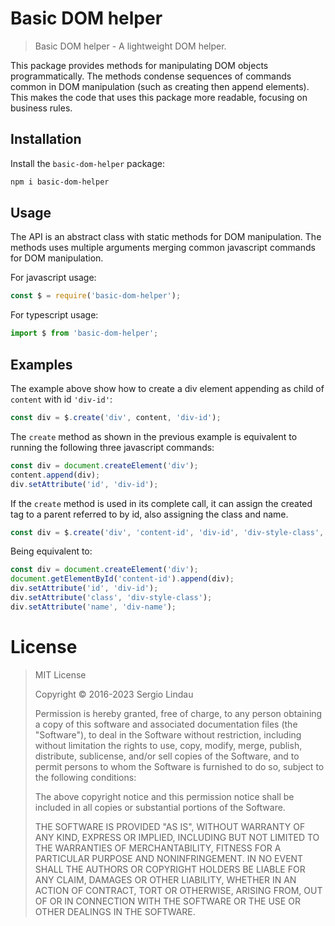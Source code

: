 # Basic DOM helper

>Basic DOM helper - A lightweight DOM helper.

This package provides methods for manipulating DOM objects programmatically.
The methods condense sequences of commands common in DOM manipulation (such as
creating then append elements). This makes the code that uses this package
more readable, focusing on business rules.

## Installation

Install the `basic-dom-helper` package:

```bash
npm i basic-dom-helper
```

## Usage

The API is an abstract class with static methods for DOM manipulation. The
methods uses multiple arguments merging common javascript commands for DOM
manipulation.

For javascript usage:

```javascript
const $ = require('basic-dom-helper');
```

For typescript usage:

```typescript
import $ from 'basic-dom-helper';
```

## Examples

The example above show how to create a div element appending as child of
`content` with id `'div-id'`:

```typescript
const div = $.create('div', content, 'div-id');
```

The `create` method as shown in the previous example is equivalent to running
the following three javascript commands:

```javascript
const div = document.createElement('div');
content.append(div);
div.setAttribute('id', 'div-id');
```

If the `create` method is used in its complete call, it can assign the created
tag to a parent referred to by id, also assigning the class and name.

```typescript
const div = $.create('div', 'content-id', 'div-id', 'div-style-class', 'div-name');
```

Being equivalent to:

```javascript
const div = document.createElement('div');
document.getElementById('content-id').append(div);
div.setAttribute('id', 'div-id');
div.setAttribute('class', 'div-style-class');
div.setAttribute('name', 'div-name');
```


# License

>MIT License
>
>Copyright &copy; 2016-2023 Sergio Lindau
>
>Permission is hereby granted, free of charge, to any person obtaining a copy
>of this software and associated documentation files (the "Software"), to deal
>in the Software without restriction, including without limitation the rights
>to use, copy, modify, merge, publish, distribute, sublicense, and/or sell
>copies of the Software, and to permit persons to whom the Software is
>furnished to do so, subject to the following conditions:
>
>The above copyright notice and this permission notice shall be included in all
>copies or substantial portions of the Software.
>
>THE SOFTWARE IS PROVIDED "AS IS", WITHOUT WARRANTY OF ANY KIND, EXPRESS OR
>IMPLIED, INCLUDING BUT NOT LIMITED TO THE WARRANTIES OF MERCHANTABILITY,
>FITNESS FOR A PARTICULAR PURPOSE AND NONINFRINGEMENT. IN NO EVENT SHALL THE
>AUTHORS OR COPYRIGHT HOLDERS BE LIABLE FOR ANY CLAIM, DAMAGES OR OTHER
>LIABILITY, WHETHER IN AN ACTION OF CONTRACT, TORT OR OTHERWISE, ARISING FROM,
>OUT OF OR IN CONNECTION WITH THE SOFTWARE OR THE USE OR OTHER DEALINGS IN THE
>SOFTWARE.
